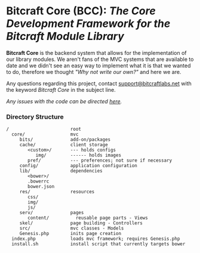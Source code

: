 # Bitcraft Core (BCC): *The Core Development Framework for the Bitcraft Module Library*

**Bitcraft Core** is the backend system that allows for the implementation of our library modules. We aren't fans of the MVC systems that are available to date and we didn't see an easy way to implement what it is that we wanted to do, therefore we thought *"Why not write our own?"* and here we are.

Any questions regarding this project, contact [support@bitcraftlabs.net](mailto:support@bitcraftlabs.net) with the keyword *Bitcraft Core* in the subject line.

*Any issues with the code can be directed [here](https://github.com/joshuanasiatka/Bitcraft-Core/issues).*

### Directory Structure
```
/                       root
  core/                 mvc
     bits/              add-on/packages
     cache/             client storage
        <custom>/       --- holds configs
           img/         ------ holds images
        pref/           --- preferences; not sure if necessary
     config/            application configuration
     lib/               dependencies
	    <bower>/
        .bowerrc
        bower.json
     res/               resources
        css/
        img/
        js/
     serv/              pages
        content/          reusable page parts - Views
     skel/              page building - Controllers
     src/               mvc classes - Models
     Genesis.php        inits page creation
  index.php             loads mvc framework; requires Genesis.php
  install.sh            install script that currently targets bower

```
